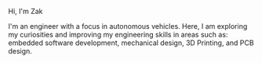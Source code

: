 Hi, I'm Zak

I'm an engineer with a focus in autonomous vehicles. Here, I am exploring my curiosities and improving my engineering skills in areas such as: embedded software development, mechanical design, 3D Printing, and PCB design.
